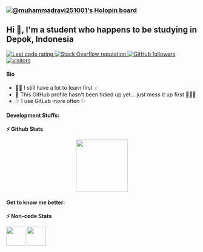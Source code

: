 ### [![@muhammadravi251001's Holopin board](https://holopin.io/api/user/board?user=muhammadravi251001)](https://holopin.io/@muhammadravi251001)

## Hi 👋, I'm a student who happens to be studying in Depok, Indonesia

<p align="left">
  <a href="https://leetcode.com/muhammadravi251001/">
    <img src="https://cp-logo.vercel.app/leetcode/muhammadravi251001" alt="Leet code rating" />
  </a>
  <a href="https://stackoverflow.com/users/11586024/muhammadravi251001">
    <img alt="Stack Overflow reputation" src="https://img.shields.io/stackexchange/stackoverflow/r/11586024?color=orange&label=reputation&logo=stackoverflow">
  </a>
  <a href="https://github.com/muhammadravi251001?tab=followers">
    <img alt="GitHub followers" src="https://img.shields.io/github/followers/muhammadravi251001?color=green&logo=github">
  </a>
  <a href="https://github.com/muhammadravi251001/">
    <img src="https://komarev.com/ghpvc/?username=muhammadravi251001" alt="visitors" />
  </a>

</p>

#### Bio
- :technologist: I still have a lot to learn first :bulb:
- :construction_worker: This GitHub profile hasn't been tidied up yet... just mess it up first :hammer::hammer::hammer:
- :sparkles: I use GitLab more often :sparkles:
<!--
- ⚙️ I use daily: `.ts`, `.js`, `.sh`, `.dart`, `.py`, `.go`
- 🌍 I'm mostly active within the **Flutter Community**
- 🌱 Learning all about **DevSecOps** and **Mobile Development**
- 💬 Ping me about **Flutter**, **Dart**, **Docker**, **RestAPIs**, **Kubernetes**
- 📫 Reach me: [twitter.com/pawpaw](https://twitter.com/pawpaw)
- 📝 Checkout my [Resume](files/resume.pdf).
-->
#### Development Stuffs:

<b>⚡ Github Stats</b>
<p float="left">
<p align="center">
<img height="137px" src="https://github-readme-stats.vercel.app/api?username=muhammadravi251001&hide_title=true&hide_border=false&show_icons=true&include_all_commits=true&count_private=true&line_height=20&text_color=000&icon_color=000&bg_color=fffa6b,ffe66b,6bfdff,6bc4ff&theme=graywhite"/>
</p>

#### Get to know me better:
<b>⚡ Non-code Stats</b>
<p float="left">
  
<p align="center>
  <a href="https://medium.com/@muhammadravi251001">
      <img height="50" src="https://cdn3.iconfinder.com/data/icons/social-network-outline-3/100/Medium-512.png"/>
  </a>
  <a href="https://www.linkedin.com/in/muhammad-ravi-shulthan-habibi-0738491b2/">
      <img height="50" src="https://cdn2.iconfinder.com/data/icons/social-icon-3/512/social_style_3_in-306.png"/>
  </a>
</p>
